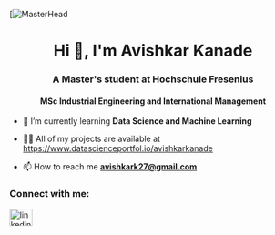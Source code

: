 [![MasterHead](https://wpdatatables.com/wp-content/uploads/2020/12/charts.jpg)
<h1 align="center">Hi 👋, I'm Avishkar Kanade</h1>
<h3 align="center">A Master's student at Hochschule Fresenius</h3>
<h4 align="center"> MSc Industrial Engineering and International Management</h4>

- 🌱 I’m currently learning **Data Science and Machine Learning**

- 👨‍💻 All of my projects are available at https://www.datascienceportfol.io/avishkarkanade

- 📫 How to reach me **avishkark27@gmail.com**

<h3 align="left">Connect with me:</h3>
<p align="left">
<a href="https://linkedin.com/in/linkedin.com/in/avishkar-kanade-59584b14b" target="blank"><img align="center" src="https://raw.githubusercontent.com/rahuldkjain/github-profile-readme-generator/master/src/images/icons/Social/linked-in-alt.svg" alt="linkedin.com/in/avishkar-kanade-59584b14b" height="30" width="40" /></a>
</p>
